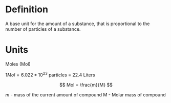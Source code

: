 # Definition
A base unit for the amount of a substance, that is proportional to the number of particles of a substance. 

# Units
Moles (Mol)

$1 Mol = 6.022 * 10^{23}$ particles = 22.4 Liters

$$
Mol = \frac{m}{M}
$$

$m$ - mass of the current amount of compound
M - Molar mass of compound